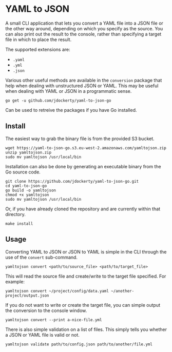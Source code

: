 # YAML to JSON 

A small CLI application that lets you convert a YAML file into a JSON file or the other way around, depending on which you specify as the source.
You can also print out the result to the console, rather than specifying a target file in which to place the result.

The supported extensions are:
* `.yaml`
* `.yml`
* `.json`

Various other useful methods are available in the `conversion` package that help when dealing with unstructured JSON or YAML. This may be useful when dealing with YAML or JSON in a programmatic sense.

    go get -u github.com/jdockerty/yaml-to-json-go

Can be used to retreive the packages if you have Go installed.

## Install

The easiest way to grab the binary file is from the provided S3 bucket.

```
wget https://yaml-to-json-go.s3.eu-west-2.amazonaws.com/yamltojson.zip
unzip yamltojson.zip
sudo mv yamltojson /usr/local/bin
```

Installation can also be done by generating an executable binary from the Go source code.
```
git clone https://github.com/jdockerty/yaml-to-json-go.git
cd yaml-to-json-go
go build -o yamltojson
chmod +x yamltojson
sudo mv yamltojson /usr/local/bin
```

Or, if you have already cloned the repository and are currently within that directory.

    make install

## Usage

Converting YAML to JSON or JSON to YAML is simple in the CLI through the use of the `convert` sub-command.

    yamltojson convert <path/to/source_file> <path/to/target_file>

This will read the source file and create/write to the target file specified. For example:

    yamltojson convert ~/project/config/data.yaml ~/another-project/output.json

If you do not want to write or create the target file, you can simple output the conversion to the console window.

    yamltojson convert --print a-nice-file.yml
    
There is also simple validation on a list of files. This simply tells you whether a JSON or YAML file is valid or not.

    yamltojson validate path/to/config.json path/to/another/file.yml
